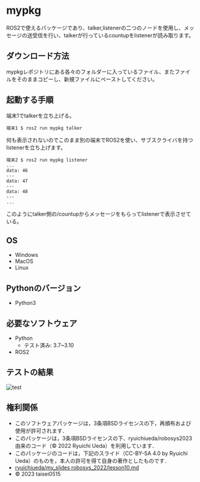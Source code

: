 # mypkg
ROS2で使えるパッケージであり、talker,listenerの二つのノードを使用し、メッセージの送受信を行い、talkerが行っているcountupをlistenerが読み取ります。

## ダウンロード方法
mypkgレポジトリにある各々のフォルダーに入っているファイル、またファイルをそのままコピーし、新規ファイルにペーストしてください。

## 起動する手順
端末1でtalkerを立ち上げる。
```
端末1 $ ros2 run mypkg talker
```
何も表示されないのでこのまま別の端末でROS2を使い、サブスクライバを持つlistenerを立ち上げます。
```
端末2 $ ros2 run mypkg listener
...
data: 46
---
data: 47
---
data: 48
---
...
```
このようにtalker側の/countupからメッセージをもらってlistenerで表示させている。

## OS
* Windows
* MacOS
* Linux

## Pythonのバージョン
* Python3

## 必要なソフトウェア
* Python
  * テスト済み: 3.7~3.10
* ROS2

## テストの結果
![test](https://github.com/taisei0515/robosys202x/actions/workflows/test.yml/badge.svg)

## 権利関係

* このソフトウェアパッケージは，3条項BSDライセンスの下，再頒布および使用が許可されます．
* このパッケージは，3条項BSDライセンスの下、ryuichiueda/robosys2023由来のコード（© 2022 Ryuichi Ueda）を利用しています．
* このパッケージのコードは，下記のスライド（CC-BY-SA 4.0 by Ryuichi Ueda）のものを，本人の許可を得て自身の著作としたものです．
* [ryuichiueda/my_slides robosys_2022/lesson10.md](https://github.com/ryuichiueda/my_slides/tree/master/robosys_2022/lesson10.md)
* © 2023 taisei0515
